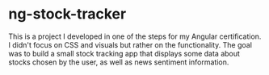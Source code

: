 # ng-stock-tracker

This is a project I developed in one of the steps for my Angular certification. I didn't focus on CSS and visuals but rather on the functionality. The goal was to build a small stock tracking app that displays some data about stocks chosen by the user, as well as news sentiment information.
